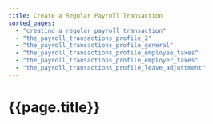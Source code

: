 ```yaml
---
title: Create a Regular Payroll Transaction
sorted_pages:
  - "creating_a_regular_payroll_transaction"
  - "the_payroll_transactions_profile_2"
  - "the_payroll_transactions_profile_general"
  - "the_payroll_transactions_profile_employee_taxes"
  - "the_payroll_transactions_profile_employer_taxes"
  - "the_payroll_transactions_profile_leave_adjustment"
---
```

# {{page.title}}
